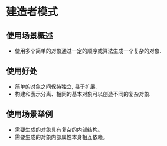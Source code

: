 # 建造者模式
## 使用场景概述
* 使用多个简单的对象通过一定的顺序或算法生成一个复杂的对象.

## 使用好处
* 简单的对象之间保持独立, 易于扩展.
* 构建和表示分离、相同的基本对象可以创造不同的复杂对象.

## 使用场景举例
* 需要生成的对象具有复杂的内部结构。
* 需要生成的对象内部属性本身相互依赖。


